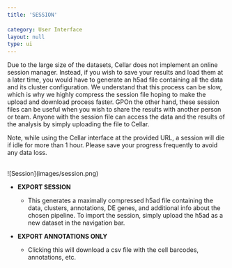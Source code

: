 ```yaml
---
title: 'SESSION'

category: User Interface
layout: null
type: ui
---
```

Due to the large size of the datasets, Cellar does not implement an online
session manager. Instead, if you wish to save your results and load them at
a later time, you would have to generate an <span class="extension">h5ad</span>
file containing all the data and its cluster configuration. We understand
that this process can be slow, which is why we highly compress the
session file hoping to make the upload and download process faster.
<span class="good">GP</span>On the other
hand, these session files can be useful when you wish to share the results with
another person or team. Anyone with the session file can access the data and
the results of the analysis by simply uploading the file to Cellar.

Note, while using the Cellar interface at the provided URL, a session
will die if idle for more than 1 hour. Please save your progress frequently
to avoid any data loss.

<br>
![Session](images/session.png)
<br>

* **EXPORT SESSION**
    * This generates a maximally compressed <span class="extension">h5ad</span>
    file containing the data, clusters, annotations, DE genes, and additional
    info about the chosen pipeline. To import the session, simply upload the
    <span class="extension">h5ad</span> as a new dataset in the navigation bar.

* **EXPORT ANNOTATIONS ONLY**
    * Clicking this will download a <span class="extension">csv</span> file with
    the cell barcodes, annotations, etc.
